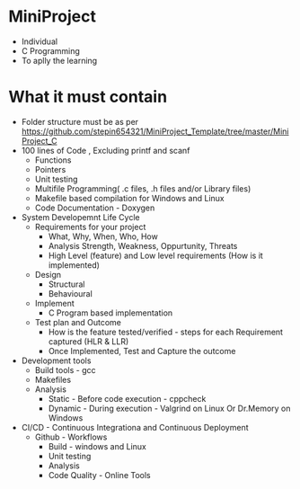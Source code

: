 # MiniProject
* Individual
* C Programming
* To aplly the learning

# What it must contain
* Folder structure must be as per https://github.com/stepin654321/MiniProject_Template/tree/master/MiniProject_C
* 100 lines of Code , Excluding printf and scanf
  * Functions
  * Pointers
  * Unit testing
  * Multifile Programming( .c files, .h files and/or Library files)
  * Makefile based compilation for Windows and Linux
  * Code Documentation - Doxygen
* System Developemnt Life Cycle
  * Requirements for your project
     * What, Why, When, Who, How
     * Analysis Strength, Weakness, Oppurtunity, Threats
     * High Level (feature) and Low level requirements (How is it implemented)
  * Design
    * Structural
    * Behavioural
  * Implement
    * C Program based implementation
  * Test plan and Outcome
    * How is the feature tested/verified - steps for each Requirement captured (HLR & LLR)
    * Once Implemented, Test and Capture the outcome
* Development tools
  * Build tools - gcc
  * Makefiles
  * Analysis
    * Static - Before code execution - cppcheck
    * Dynamic - During execution - Valgrind on Linux Or Dr.Memory on Windows
* CI/CD - Continuous Integrationa and Continuous Deployment
  * Github - Workflows 
    * Build - windows and Linux
    * Unit testing
    * Analysis
    * Code Quality - Online Tools
